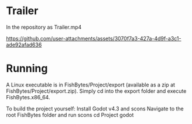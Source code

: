 # Trailer
In the repository as Trailer.mp4

https://github.com/user-attachments/assets/3070f7a3-427a-4d9f-a3c1-ade92afad636

# Running

A Linux executable is in FishBytes/Project/export (available as a zip at FishBytes/Project/export.zip).
Simply cd into the export folder and execute FishBytes.x86_64.

To build the project yourself:
Install Godot v4.3 and scons
Navigate to the root FishBytes folder and run
    scons
    cd Project
    godot
